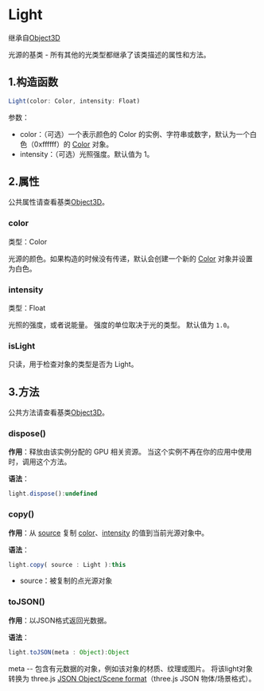 # Light

继承自[Object3D](../核心/01.Object3D)

光源的基类 - 所有其他的光类型都继承了该类描述的属性和方法。

## 1.构造函数

```js
Light(color: Color, intensity: Float)
```

参数：

- color：（可选）一个表示颜色的 Color 的实例、字符串或数字，默认为一个白色（0xffffff）的 [Color](https://threejs.org/docs/index.html#api/zh/math/Color) 对象。
- intensity：（可选）光照强度。默认值为 1。

## 2.属性

公共属性请查看基类[Object3D](../核心/01.Object3D#_2-属性)。

### color

类型：Color

光源的颜色。如果构造的时候没有传递，默认会创建一个新的 [Color](https://threejs.org/docs/index.html#api/zh/math/Color) 对象并设置为白色。



### intensity

类型：Float

光照的强度，或者说能量。
强度的单位取决于光的类型。
默认值为 `1.0`。

### isLight

只读，用于检查对象的类型是否为 Light。

## 3.方法

公共方法请查看基类[Object3D](../核心/01.Object3D)。

### dispose()

**作用**：释放由该实例分配的 GPU 相关资源。 当这个实例不再在你的应用中使用时，调用这个方法。

**语法**：

```js
light.dispose():undefined
```



### copy()

**作用**：从 [source](https://threejs.org/docs/index.html#api/zh/lights/Light) 复制 [color](https://threejs.org/docs/index.html#api/zh/lights/Light.color)、[intensity](https://threejs.org/docs/index.html#api/zh/lights/Light.intensity) 的值到当前光源对象中。

**语法**：

```js
light.copy( source : Light ):this
```

- source：被复制的点光源对象



### toJSON()

**作用**：以JSON格式返回光数据。

**语法**：

```js
light.toJSON(meta : Object):Object
```

meta -- 包含有元数据的对象，例如该对象的材质、纹理或图片。 将该light对象转换为 three.js [JSON Object/Scene format](https://github.com/mrdoob/three.js/wiki/JSON-Object-Scene-format-4)（three.js JSON 物体/场景格式）。

